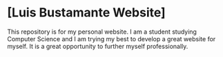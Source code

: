 # [Luis Bustamante Website]

This repository is for my personal website. I am a student studying Computer Science and I am trying my best to develop a great website for myself. It is a great opportunity to further myself professionally.